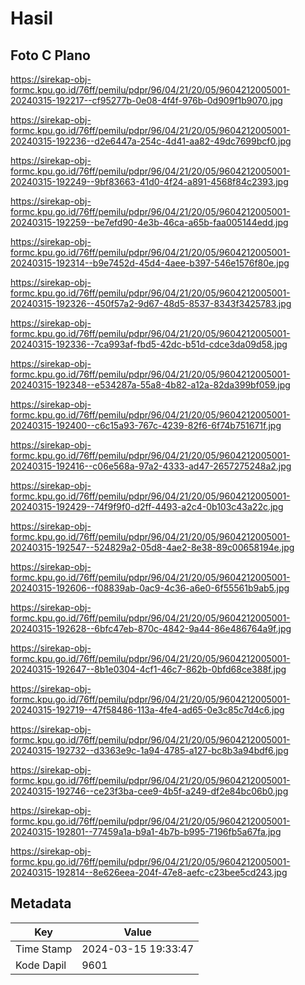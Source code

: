 # Hasil

## Foto C Plano

https://sirekap-obj-formc.kpu.go.id/76ff/pemilu/pdpr/96/04/21/20/05/9604212005001-20240315-192217--cf95277b-0e08-4f4f-976b-0d909f1b9070.jpg

https://sirekap-obj-formc.kpu.go.id/76ff/pemilu/pdpr/96/04/21/20/05/9604212005001-20240315-192236--d2e6447a-254c-4d41-aa82-49dc7699bcf0.jpg

https://sirekap-obj-formc.kpu.go.id/76ff/pemilu/pdpr/96/04/21/20/05/9604212005001-20240315-192249--9bf83663-41d0-4f24-a891-4568f84c2393.jpg

https://sirekap-obj-formc.kpu.go.id/76ff/pemilu/pdpr/96/04/21/20/05/9604212005001-20240315-192259--be7efd90-4e3b-46ca-a65b-faa005144edd.jpg

https://sirekap-obj-formc.kpu.go.id/76ff/pemilu/pdpr/96/04/21/20/05/9604212005001-20240315-192314--b9e7452d-45d4-4aee-b397-546e1576f80e.jpg

https://sirekap-obj-formc.kpu.go.id/76ff/pemilu/pdpr/96/04/21/20/05/9604212005001-20240315-192326--450f57a2-9d67-48d5-8537-8343f3425783.jpg

https://sirekap-obj-formc.kpu.go.id/76ff/pemilu/pdpr/96/04/21/20/05/9604212005001-20240315-192336--7ca993af-fbd5-42dc-b51d-cdce3da09d58.jpg

https://sirekap-obj-formc.kpu.go.id/76ff/pemilu/pdpr/96/04/21/20/05/9604212005001-20240315-192348--e534287a-55a8-4b82-a12a-82da399bf059.jpg

https://sirekap-obj-formc.kpu.go.id/76ff/pemilu/pdpr/96/04/21/20/05/9604212005001-20240315-192400--c6c15a93-767c-4239-82f6-6f74b751671f.jpg

https://sirekap-obj-formc.kpu.go.id/76ff/pemilu/pdpr/96/04/21/20/05/9604212005001-20240315-192416--c06e568a-97a2-4333-ad47-2657275248a2.jpg

https://sirekap-obj-formc.kpu.go.id/76ff/pemilu/pdpr/96/04/21/20/05/9604212005001-20240315-192429--74f9f9f0-d2ff-4493-a2c4-0b103c43a22c.jpg

https://sirekap-obj-formc.kpu.go.id/76ff/pemilu/pdpr/96/04/21/20/05/9604212005001-20240315-192547--524829a2-05d8-4ae2-8e38-89c00658194e.jpg

https://sirekap-obj-formc.kpu.go.id/76ff/pemilu/pdpr/96/04/21/20/05/9604212005001-20240315-192606--f08839ab-0ac9-4c36-a6e0-6f55561b9ab5.jpg

https://sirekap-obj-formc.kpu.go.id/76ff/pemilu/pdpr/96/04/21/20/05/9604212005001-20240315-192628--6bfc47eb-870c-4842-9a44-86e486764a9f.jpg

https://sirekap-obj-formc.kpu.go.id/76ff/pemilu/pdpr/96/04/21/20/05/9604212005001-20240315-192647--8b1e0304-4cf1-46c7-862b-0bfd68ce388f.jpg

https://sirekap-obj-formc.kpu.go.id/76ff/pemilu/pdpr/96/04/21/20/05/9604212005001-20240315-192719--47f58486-113a-4fe4-ad65-0e3c85c7d4c6.jpg

https://sirekap-obj-formc.kpu.go.id/76ff/pemilu/pdpr/96/04/21/20/05/9604212005001-20240315-192732--d3363e9c-1a94-4785-a127-bc8b3a94bdf6.jpg

https://sirekap-obj-formc.kpu.go.id/76ff/pemilu/pdpr/96/04/21/20/05/9604212005001-20240315-192746--ce23f3ba-cee9-4b5f-a249-df2e84bc06b0.jpg

https://sirekap-obj-formc.kpu.go.id/76ff/pemilu/pdpr/96/04/21/20/05/9604212005001-20240315-192801--77459a1a-b9a1-4b7b-b995-7196fb5a67fa.jpg

https://sirekap-obj-formc.kpu.go.id/76ff/pemilu/pdpr/96/04/21/20/05/9604212005001-20240315-192814--8e626eea-204f-47e8-aefc-c23bee5cd243.jpg


## Metadata

| Key        | Value               |
| ---------- | ------------------- |
| Time Stamp | 2024-03-15 19:33:47 |
| Kode Dapil | 9601                |



